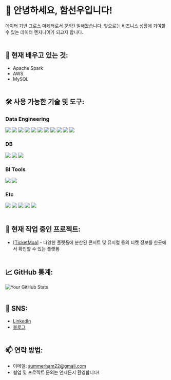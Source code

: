 # 👋 안녕하세요, 함선우입니다!

데이터 기반 그로스 마케터로서 3년간 일해왔습니다. 앞으로는 비즈니스 성장에 기여할 수 있는 데이터 엔지니어가 되고자 합니다.
<br></br>

## 🌱 현재 배우고 있는 것:
- Apache Spark
- AWS
- MySQL
<br></br>

## 🛠️ 사용 가능한 기술 및 도구:
### Data Engineering
<img src="https://img.shields.io/badge/Python-3.11-3776AB?style=flat&logo=Python&logoColor=F5F7F8"/> <img src="https://img.shields.io/badge/Apache%20Airflow-017CEE?style=flat&logo=apacheairflow&logoColor=white"/> <img src="https://img.shields.io/badge/Apache%20Spark-E25A1C?style=flat&logo=apachespark&logoColor=white"/> <img src="https://img.shields.io/badge/Apache%20Kafka-231F20?style=flat&logo=Apache%20Kafka&logoColor=white"/> <img src="https://img.shields.io/badge/Redis-FF4438?style=flat&logo=Redis&logoColor=ffffff"/> <img src="https://img.shields.io/badge/Numpy-013243?style=flat&logo=numpy&logoColor=F5F7F8"/> <img src="https://img.shields.io/badge/Pandas-150458?style=flat&logo=pandas&logoColor=F5F7F8"/> <img src="https://img.shields.io/badge/Scikitlearn-F7931E?style=flat&logo=scikitlearn&logoColor=F5F7F8"/> <img src="https://img.shields.io/badge/Beautifulsoup-3776AB?style=flat&logo=Beautifulsoup&logoColor=#090a0a"/>    <img src="https://img.shields.io/badge/Selenium-43B02A?style=flat&logo=selenium&logoColor=F5F7F8"/>   <img src="https://img.shields.io/badge/FastAPI-009688?style=flat&logo=FastAPI&logoColor=FFFFFF"/>

### DB
<img src="https://img.shields.io/badge/MariaDB-003545?style=flat&logo=mariadb&logoColor=ffffff"/>   <img src="https://img.shields.io/badge/MongoDB-47A248?style=flat&logo=MongoDB&logoColor=ffffff"/>  <img src="https://img.shields.io/badge/MySQL-4479A1?style=flat&logo=mysql&logoColor=ffffff"/>

### BI Tools
<img src="https://img.shields.io/badge/Google%20Data%20Studio-669DF6?style=flat&logo=googledatastudio&logoColor=ffffff"/> <img src="https://img.shields.io/badge/Tableau-003791?style=flat&logo=&logoColor=ffffff"/> 

### Etc
<img src="https://img.shields.io/badge/Docker-2496ED?style=flat&logo=Docker&logoColor=white"/> <img src="https://img.shields.io/badge/Amazon%20EC2-232F3E?style=flat&logo=amazonwebservices&logoColor=ffffff"/> <img src="https://img.shields.io/badge/Amazon%20S3-569A31?style=flat&logo=Amazon%20S3&logoColor=ffffff"/>   <img src="https://img.shields.io/badge/Nginx-009639?style=flat&logo=Nginx&logoColor=ffffff"/>  <img src="https://img.shields.io/badge/GitHub-181717?style=flat&logo=GitHub&logoColor=ffffff"/>
<br></br>

## 📝 현재 작업 중인 프로젝트:
- [[TicketMoa](https://github.com/Team1-TU-tech/TU_Tech-TicketMoa)] - 다양한 플랫폼에 분산된 콘서트 및 뮤지컬 등의 티켓 정보를 한곳에서 확인할 수 있는 플랫폼
<br></br>

## 📈 GitHub 통계:
![Your GitHub Stats](https://github-readme-stats.vercel.app/api?username=hamsunwoo&show_icons=true&hide_title=true&count_private=true&hide=prs)
<br></br>

## 🔗 SNS:
- [LinkedIn](https://www.linkedin.com/in/hamsunwoo/)
- [블로그](https://imhamburger.tistory.com/)
<br></br>

## 📫 연락 방법:
- 이메일: summerham22@gmail.com
- 협업 및 프로젝트 문의는 언제든지 환영합니다!
